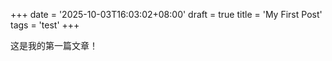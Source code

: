 +++
date = '2025-10-03T16:03:02+08:00'
draft = true 
title = 'My First Post'
tags = 'test'
+++

这是我的第一篇文章！
